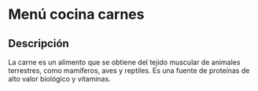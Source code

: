 # Menú cocina carnes


## Descripción 
La carne es un alimento que se obtiene del tejido muscular de animales terrestres, como mamíferos, aves y reptiles. Es una fuente de proteínas de alto valor biológico y vitaminas. 

